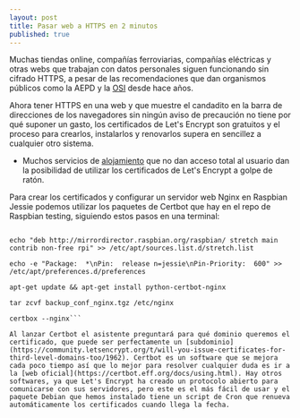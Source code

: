 ```yaml
---
layout: post
title: Pasar web a HTTPS en 2 minutos
published: true
---
```


Muchas tiendas online, compañías ferroviarias, compañías eléctricas y otras webs que trabajan con datos personales siguen funcionando sin cifrado HTTPS, a pesar de las recomendaciones que dan organismos públicos como la AEPD y la [OSI](https://www.osi.es/es/actualidad/blog/2012/03/26/compra-por-el-movil-de-forma-segura) desde hace años.

Ahora tener HTTPS en una web y que muestre el candadito en la barra de direcciones de los navegadores sin ningún aviso de precaución no tiene por qué suponer un gasto, los certificados de Let's Encrypt son gratuitos y el proceso para crearlos, instalarlos y renovarlos supera en sencillez a cualquier otro sistema.

* Muchos servicios de [alojamiento](https://community.letsencrypt.org/t/web-hosting-who-support-lets-encrypt/6920) que no dan acceso total al usuario dan la posibilidad de utilizar los certificados de Let's Encrypt a golpe de ratón.

Para crear los certificados y configurar un servidor web Nginx en Raspbian Jessie podemos utilizar los paquetes de Certbot que hay en el repo de Raspbian testing, siguiendo estos pasos en una terminal:

```sudo su -

echo "deb http://mirrordirector.raspbian.org/raspbian/ stretch main contrib non-free rpi" >> /etc/apt/sources.list.d/stretch.list

echo -e "Package:  *\nPin:  release n=jessie\nPin-Priority:  600" >> /etc/apt/preferences.d/preferences

apt-get update && apt-get install python-certbot-nginx

tar zcvf backup_conf_nginx.tgz /etc/nginx

certbox --nginx```

Al lanzar Certbot el asistente preguntará para qué dominio queremos el certificado, que puede ser perfectamente un [subdominio](https://community.letsencrypt.org/t/will-you-issue-certificates-for-third-level-domains-too/1962). Certbot es un software que se mejora cada poco tiempo así que lo mejor para resolver cualquier duda es ir a la [web oficial](https://certbot.eff.org/docs/using.html). Hay otros softwares, ya que Let's Encrypt ha creado un protocolo abierto para comunicarse con sus servidores, pero este es el más fácil de usar y el paquete Debian que hemos instalado tiene un script de Cron que renueva automáticamente los certificados cuando llega la fecha.
